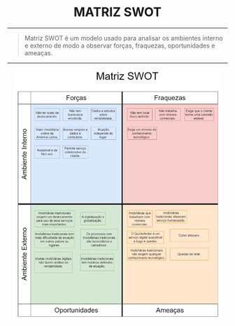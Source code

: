 <center>

# MATRIZ SWOT

</center>

---

> Matriz SWOT é um modelo usado para analisar os ambientes interno e externo de modo a observar forças, fraquezas, oportunidades e ameaças.

---

<center>
<img src="https://raw.githubusercontent.com/Hunter104/requisitos-quintoandar-2024.1/main/docs/assets/swot.png?raw=true" style="width:50vw"/> 
<center/>